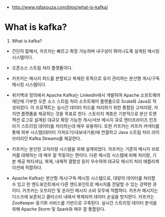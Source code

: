 - http://www.igfasouza.com/blog/what-is-kafka/

# What is kafka?

1. What is kafka?
- 간단히 맗해서, 카프카는 빠르고 확장 가능하며 내구성이 뛰어나도록 설계된 메시징 시스템이다.
- 오픈소스 스트림 처리 플랫폼이다. 
- 카프카는 메시지  피드를 분할되고 복제된 토픽으로 유지 관리하는 분산형 게시/구독 메시징 시스템이다.

- 위키백과 정의에서 Apache Kafka는 LinkedIn에서 개발하여 Apache 소프트웨어 재단에 기부한 오픈 소스 스트림 처리 소프트웨어 플랫폼으로 Scala와 Java로 작성되었다. 이 프로젝트는 실시간 데이터 피드를 처리하기 위한 통합된 고처리량, 저지연 플랫폼을 제공하는 것을 목표로 한다. 스토리지 계층은 기본적으로 분산 트랜잭션 로그로 설계된 대규모 확장 가능한 게시/서브 메시지 큐로 엔터프라이즈 인프라가 스트리밍 데이터를 처리하는데 매우 유용하다. 또한 카프카는 카프카 커넥터를 통해 외부 시스템(데이터 가져오기/내보내기용)에 연결하고 Java 스트림 처리 라이브러리인 Kafka Streams를 제공한다.

- 카프카는 분산된 고처리량 시스템을 위해 설계되었다. 카프카는 기존의 메시지 브로커를 대체하는 데 매우 잘 작동하는 편이다. 다른 메시징 시스템에 비해 처리량, 기본 제공 파티셔닝, 복제, 내재적 결함성 등이 우수하여 대규모 메시지 처리 애플리케이션에 적합하다.
- Apache Kafka는 분산형 게시/구독 메시징 시스템으로, 대량의 데이터를 처리할 수 있고 한 엔드포인트에서 다른 엔드포인트로 메시지를 전달할 수 있는 강력한 큐이다. 카프카는 오프라인 및 온라인 메시지 소비 모두에 적합하다. 카프카 메시지는 디스크에 보존되고 클러스터 내에서 복제되어 데이터 손실을 방지한다. 카프카는 ZooKeeper 동기화 서비스를 기반으로 구축된다. 실시간 스트리밍 데이터 분석을 위해 Apache Storm 및 Spark와 매우 잘 통합된다.
